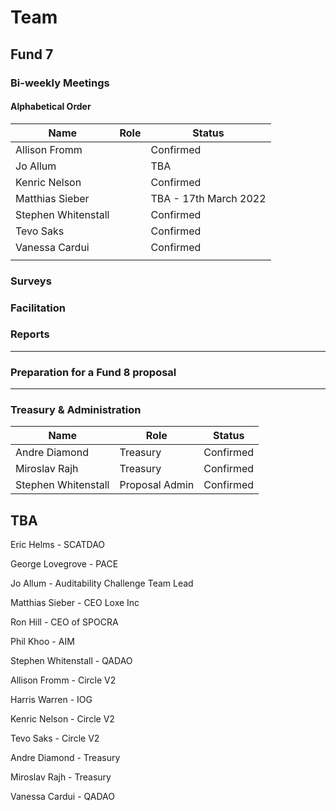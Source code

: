 # Team

## Fund 7

### Bi-weekly Meetings

#### Alphabetical Order

| Name                 | Role | Status                |
| -------------------- | ---- | --------------------- |
| Allison Fromm        |      | Confirmed             |
| Jo Allum             |      | TBA                   |
| Kenric Nelson        |      | Confirmed             |
| Matthias Sieber      |      | TBA - 17th March 2022 |
| Stephen Whitenstall  |      | Confirmed             |
| Tevo Saks            |      | Confirmed             |
| Vanessa Cardui       |      | Confirmed             |
|                      |      |                       |



### Surveys



### Facilitation



### **Reports**

****

### **Preparation for a Fund 8 proposal**

****

### Treasury & Administration&#x20;

| Name                | Role           | Status    |
| ------------------- | -------------- | --------- |
| Andre Diamond       | Treasury       | Confirmed |
| Miroslav Rajh       | Treasury       | Confirmed |
| Stephen Whitenstall | Proposal Admin | Confirmed |



## TBA

Eric Helms - SCATDAO

George Lovegrove - PACE

Jo Allum - Auditability Challenge Team Lead

Matthias Sieber - CEO Loxe Inc

Ron Hill - CEO of SPOCRA

Phil Khoo - AIM

Stephen Whitenstall - QADAO

Allison Fromm - Circle V2

Harris Warren  - IOG

Kenric Nelson - Circle V2

Tevo Saks - Circle V2

Andre Diamond - Treasury

Miroslav Rajh - Treasury

Vanessa Cardui - QADAO
